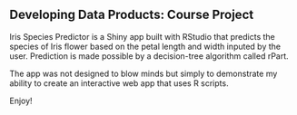 ## Developing Data Products: Course Project

Iris Species Predictor is a Shiny app built with RStudio that predicts the species of Iris flower based on the petal length and width inputed by the user. Prediction is made possible by a decision-tree algorithm called rPart.

The app was not designed to blow minds but simply to demonstrate my ability to create an interactive web app that uses R scripts.

Enjoy!
